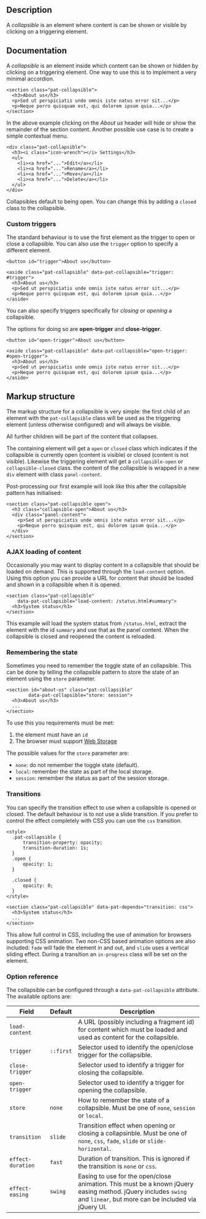 ## Description

A _collapsible_ is an element where content is can be shown or visible by clicking on a triggering element.

## Documentation

A _collapsible_ is an element inside which content can be shown or hidden
by clicking on a triggering element. One way to use this is to implement
a very minimal accordion.

    <section class="pat-collapsible">
      <h3>About us</h3>
      <p>Sed ut perspiciatis unde omnis iste natus error sit...</p>
      <p>Neque porro quisquam est, qui dolorem ipsum quia...</p>
    </section>

In the above example clicking on the _About us_ header will hide or
show the remainder of the section content. Another possible use case is
to create a simple contextual menu.

    <div class="pat-collapsible">
      <h3><i class="icon-wrench"></i> Settings</h3>
      <ul>
        <li><a href="...">Edit</a></li>
        <li><a href="...">Rename</a></li>
        <li><a href="...">Move</a></li>
        <li><a href="...">Delete</a></li>
      </ul>
    </div>

Collapsibles default to being open. You can change this by adding a
`closed` class to the collapsible.

### Custom triggers

The standard behaviour is to use the first element as the trigger to open or
close a collapsible. You can also use the `trigger` option to specify a
different element.

    <button id="trigger">About us</button>

    <aside class="pat-collapsible" data-pat-collapsible="trigger: #trigger">
      <h3>About us</h3>
      <p>Sed ut perspiciatis unde omnis iste natus error sit...</p>
      <p>Neque porro quisquam est, qui dolorem ipsum quia...</p>
    </aside>

You can also specify triggers specifically for _closing_ or _opening_ a
collapsible.

The options for doing so are **open-trigger** and **close-trigger**.

    <button id="open-trigger">About us</button>

    <aside class="pat-collapsible" data-pat-collapsible="open-trigger: #open-trigger">
      <h3>About us</h3>
      <p>Sed ut perspiciatis unde omnis iste natus error sit...</p>
      <p>Neque porro quisquam est, qui dolorem ipsum quia...</p>
    </aside>

## Markup structure

The markup structure for a collapsible is very simple: the first child
of an element with the `pat-collapsible` class will be used as the
triggering element (unless otherwise configured) and will always be visible.

All further children will be part of the content that collapses.

The containing element will get a `open` or `closed` class which indicates if
the collapsible is currently open (content is visible) or closed (content is
not visible). Likewise the triggering element will get a `collapsible-open` or
`collapsible-closed` class. the content of the collapsible is wrapped in a new
`div` element with class `panel-content`.

Post-processing our first example will look like this after the
collapsible pattern has initialised:

    <section class="pat-collapsible open">
      <h3 class="collapsible-open">About us</h3>
      <div class="panel-content">
        <p>Sed ut perspiciatis unde omnis iste natus error sit...</p>
        <p>Neque porro quisquam est, qui dolorem ipsum quia...</p>
      </div>
    </section>

### AJAX loading of content

Occasionally you may want to display content in a collapsible that
should be loaded on demand. This is supported through the `load-content`
option. Using this option you can provide a URL for content that should
be loaded and shown in a collapsible when it is opened.

    <section class="pat-collapsible"
        data-pat-collapsible="load-content: /status.html#summary">
      <h3>System status</h3>
    </section>

This example will load the system status from `/status.html`, extract
the element with the id `summary` and use that as the panel content.
When the collapsible is closed and reopened the content is reloaded.

### Remembering the state

Sometimes you need to remember the toggle state of an collapsible. This
can be done by telling the collapsible pattern to store the state of an
element using the `store` parameter.

    <section id="about-us" class="pat-collapsible"
            data-pat-collapsible="store: session">
      <h3>About us</h3>
      ...
    </section>

To use this you requirements must be met:

1.  the element must have an `id`
2.  The browser must support [Web Storage](http://www.w3.org/TR/webstorage/)

The possible values for the `store` parameter are:

- `none`: do not remember the toggle state (default).
- `local`: remember the state as part of the local storage.
- `session`: remember the status as part of the session storage.

### Transitions

You can specify the transition effect to use when a collapsible
is opened or closed. The default behaviour is to not use a slide transition.
If you prefer to control the effect completely with CSS you can use the `css`
transition.

    <style>
      .pat-collapsible {
          transition-property: opacity;
          transition-duration: 1s;
      }
      .open {
          opacity: 1;
      }

      .closed {
          opacity: 0;
      }
    </style>

    <section class="pat-collapsible" data-pat-depends="transition: css">
      <h3>System status</h3>
      ...
    </section>

This allow full control in CSS, including the use of animation for
browsers supporting CSS animation. Two non-CSS based animation options
are also included: `fade` will fade the element in and out, and `slide`
uses a vertical sliding effect. During a transition an `in-progress`
class will be set on the element.

### Option reference

The collapsible can be configured through a `data-pat-collapsible`
attribute. The available options are:

| Field             | Default   | Description                                                                                                                                                          |
| ----------------- | --------- | -------------------------------------------------------------------------------------------------------------------------------------------------------------------- |
| `load-content`    |           | A URL (possibly including a fragment id) for content which must be loaded and used as content for the collapsible.                                                   |
| `trigger`         | `::first` | Selector used to identify the open/close trigger for the collapsible.                                                                                                |
| `close-trigger`   |           | Selector used to identify a trigger for closing the collapsible.                                                                                                     |
| `open-trigger`    |           | Selector used to identify a trigger for opening the collapsible.                                                                                                     |
| `store`           | `none`    | How to remember the state of a collapsible. Must be one of `none`, `session` or `local`.                                                                             |
| `transition`      | `slide`   | Transition effect when opening or closing a collapsinble. Must be one of `none`, `css`, `fade`, `slide` or `slide-horizontal`.                                       |
| `effect-duration` | `fast`    | Duration of transition. This is ignored if the transition is `none` or `css`.                                                                                        |
| `effect-easing`   | `swing`   | Easing to use for the open/close animation. This must be a known jQuery easing method. jQuery includes `swing` and `linear`, but more can be included via jQuery UI. |
